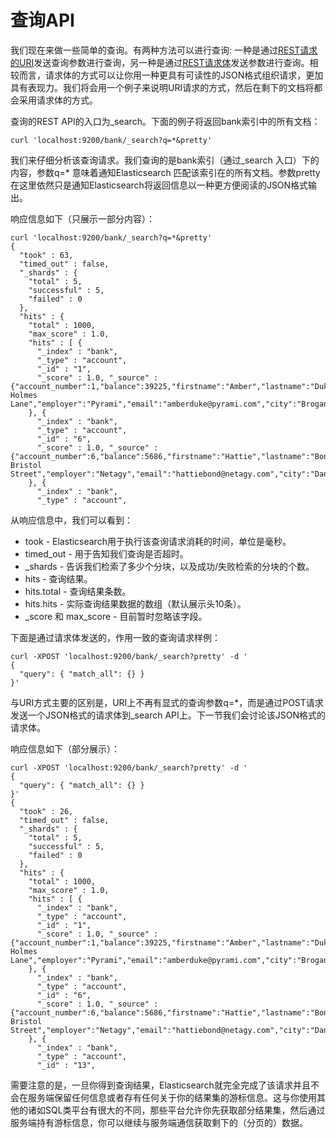# 查询API

我们现在来做一些简单的查询。有两种方法可以进行查询: 一种是通过[REST请求的URI](/search-apis/uri-search.md)发送查询参数进行查询，另一种是通过[REST请求体](/search-apis/request-body-search/README.md)发送参数进行查询。相较而言，请求体的方式可以让你用一种更具有可读性的JSON格式组织请求，更加具有表现力。我们将会用一个例子来说明URI请求的方式，然后在剩下的文档将都会采用请求体的方式。

查询的REST API的入口为\_search。下面的例子将返回bank索引中的所有文档：

```
curl 'localhost:9200/bank/_search?q=*&pretty'
```

我们来仔细分析该查询请求。我们查询的是bank索引（通过\_search 入口）下的内容，参数q=\* 意味着通知Elasticsearch 匹配该索引在的所有文档。参数pretty在这里依然只是通知Elasticsearch将返回信息以一种更方便阅读的JSON格式输出。

响应信息如下（只展示一部分内容）：

```
curl 'localhost:9200/bank/_search?q=*&pretty'
{
  "took" : 63,
  "timed_out" : false,
  "_shards" : {
    "total" : 5,
    "successful" : 5,
    "failed" : 0
  },
  "hits" : {
    "total" : 1000,
    "max_score" : 1.0,
    "hits" : [ {
      "_index" : "bank",
      "_type" : "account",
      "_id" : "1",
      "_score" : 1.0, "_source" : {"account_number":1,"balance":39225,"firstname":"Amber","lastname":"Duke","age":32,"gender":"M","address":"880 Holmes Lane","employer":"Pyrami","email":"amberduke@pyrami.com","city":"Brogan","state":"IL"}
    }, {
      "_index" : "bank",
      "_type" : "account",
      "_id" : "6",
      "_score" : 1.0, "_source" : {"account_number":6,"balance":5686,"firstname":"Hattie","lastname":"Bond","age":36,"gender":"M","address":"671 Bristol Street","employer":"Netagy","email":"hattiebond@netagy.com","city":"Dante","state":"TN"}
    }, {
      "_index" : "bank",
      "_type" : "account",
```

从响应信息中，我们可以看到：

* took - Elasticsearch用于执行该查询请求消耗的时间，单位是毫秒。
* timed\_out - 用于告知我们查询是否超时。
* \_shards - 告诉我们检索了多少个分块，以及成功\/失败检索的分块的个数。
* hits - 查询结果。
* hits.total - 查询结果条数。
* hits.hits - 实际查询结果数据的数组（默认展示头10条）。
* \_score 和 max\_score - 目前暂时忽略该字段。

下面是通过请求体发送的，作用一致的查询请求样例：

```
curl -XPOST 'localhost:9200/bank/_search?pretty' -d '
{
  "query": { "match_all": {} }
}'
```

与URI方式主要的区别是，URI上不再有显式的查询参数q=\*，而是通过POST请求发送一个JSON格式的请求体到\_search API上。下一节我们会讨论该JSON格式的请求体。

响应信息如下（部分展示）：

```
curl -XPOST 'localhost:9200/bank/_search?pretty' -d '
{
  "query": { "match_all": {} }
}'
{
  "took" : 26,
  "timed_out" : false,
  "_shards" : {
    "total" : 5,
    "successful" : 5,
    "failed" : 0
  },
  "hits" : {
    "total" : 1000,
    "max_score" : 1.0,
    "hits" : [ {
      "_index" : "bank",
      "_type" : "account",
      "_id" : "1",
      "_score" : 1.0, "_source" : {"account_number":1,"balance":39225,"firstname":"Amber","lastname":"Duke","age":32,"gender":"M","address":"880 Holmes Lane","employer":"Pyrami","email":"amberduke@pyrami.com","city":"Brogan","state":"IL"}
    }, {
      "_index" : "bank",
      "_type" : "account",
      "_id" : "6",
      "_score" : 1.0, "_source" : {"account_number":6,"balance":5686,"firstname":"Hattie","lastname":"Bond","age":36,"gender":"M","address":"671 Bristol Street","employer":"Netagy","email":"hattiebond@netagy.com","city":"Dante","state":"TN"}
    }, {
      "_index" : "bank",
      "_type" : "account",
      "_id" : "13",
```

需要注意的是，一旦你得到查询结果，Elasticsearch就完全完成了该请求并且不会在服务端保留任何信息或者存有任何关于你的结果集的游标信息。这与你使用其他的诸如SQL类平台有很大的不同，那些平台允许你先获取部分结果集，然后通过服务端持有游标信息，你可以继续与服务端通信获取剩下的（分页的）数据。


